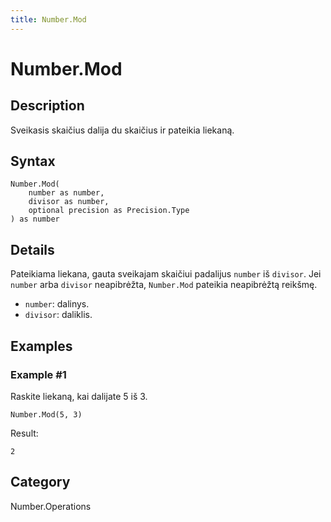 ```yaml
---
title: Number.Mod
---
```


# Number.Mod


## Description

Sveikasis skaičius dalija du skaičius ir pateikia liekaną.


## Syntax

```powerquery
Number.Mod(
    number as number,
    divisor as number,
    optional precision as Precision.Type
) as number
```


## Details

Pateikiama liekana, gauta sveikajam skaičiui padalijus <code>number</code> iš <code>divisor</code>.    Jei <code>number</code> arba <code>divisor</code> neapibrėžta, <code>Number.Mod</code> pateikia neapibrėžtą reikšmę.      <ul>        <li><code>number</code>: dalinys.</li>        <li><code>divisor</code>: daliklis.</li>      </ul>


## Examples

### Example #1 
Raskite liekaną, kai dalijate 5 iš 3.
```powerquery
Number.Mod(5, 3)
```

Result: 
```powerquery
2
```




## Category
Number.Operations
